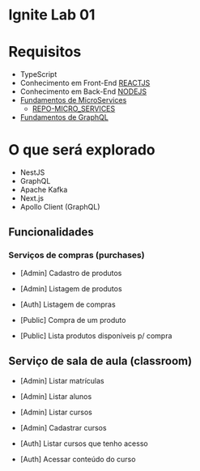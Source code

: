 # Ignite Lab 01

# Requisitos 

- TypeScript
- Conhecimento em Front-End [REACTJS](https://www.rocketseat.com.br/)
- Conhecimento em Back-End [NODEJS](https://www.rocketseat.com.br/)
- [Fundamentos de MicroServices](https://www.youtube.com/watch?v=wcz_eDi2iIk)
    - [REPO-MICRO_SERVICES](https://github.com/GabriellArthur/NodeJS-Microsservicos)
- [Fundamentos de GraphQL](https://www.youtube.com/watch?v=6SZOPKs9SUg)

# O que será explorado

- NestJS
- GraphQL
- Apache Kafka
- Next.js
- Apollo Client (GraphQL)

## Funcionalidades

### Serviços de compras (purchases)

- [Admin] Cadastro de produtos
- [Admin] Listagem de produtos

- [Auth] Listagem de compras

- [Public] Compra de um produto
- [Public] Lista produtos disponíveis p/ compra

## Serviço de sala de aula (classroom)

- [Admin] Listar matrículas
- [Admin] Listar alunos
- [Admin] Listar cursos
- [Admin] Cadastrar cursos

- [Auth] Listar cursos que tenho acesso
- [Auth] Acessar conteúdo do curso